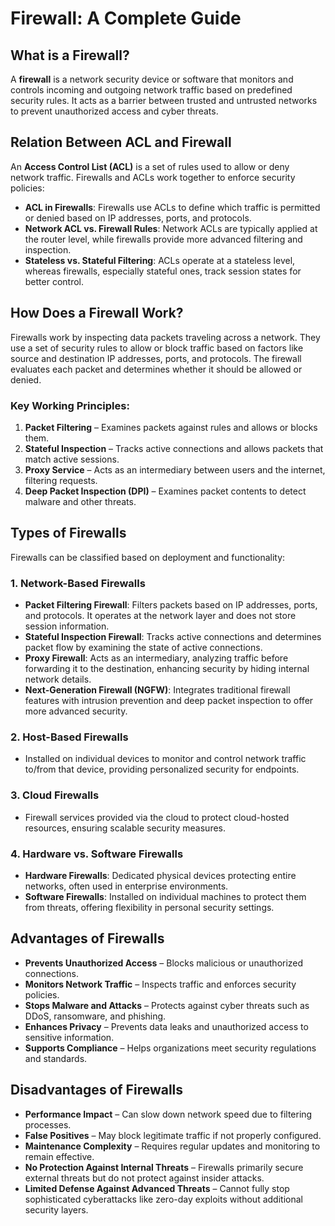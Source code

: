 # Firewall: A Complete Guide

## What is a Firewall?

A **firewall** is a network security device or software that monitors and controls incoming and outgoing network traffic based on predefined security rules. It acts as a barrier between trusted and untrusted networks to prevent unauthorized access and cyber threats.

## Relation Between ACL and Firewall

An **Access Control List (ACL)** is a set of rules used to allow or deny network traffic. Firewalls and ACLs work together to enforce security policies:

- **ACL in Firewalls**: Firewalls use ACLs to define which traffic is permitted or denied based on IP addresses, ports, and protocols.
- **Network ACL vs. Firewall Rules**: Network ACLs are typically applied at the router level, while firewalls provide more advanced filtering and inspection.
- **Stateless vs. Stateful Filtering**: ACLs operate at a stateless level, whereas firewalls, especially stateful ones, track session states for better control.

## How Does a Firewall Work?

Firewalls work by inspecting data packets traveling across a network. They use a set of security rules to allow or block traffic based on factors like source and destination IP addresses, ports, and protocols. The firewall evaluates each packet and determines whether it should be allowed or denied.

### Key Working Principles:

1. **Packet Filtering** – Examines packets against rules and allows or blocks them.
2. **Stateful Inspection** – Tracks active connections and allows packets that match active sessions.
3. **Proxy Service** – Acts as an intermediary between users and the internet, filtering requests.
4. **Deep Packet Inspection (DPI)** – Examines packet contents to detect malware and other threats.

## Types of Firewalls

Firewalls can be classified based on deployment and functionality:

### 1. **Network-Based Firewalls**

- **Packet Filtering Firewall**: Filters packets based on IP addresses, ports, and protocols. It operates at the network layer and does not store session information.
- **Stateful Inspection Firewall**: Tracks active connections and determines packet flow by examining the state of active connections.
- **Proxy Firewall**: Acts as an intermediary, analyzing traffic before forwarding it to the destination, enhancing security by hiding internal network details.
- **Next-Generation Firewall (NGFW)**: Integrates traditional firewall features with intrusion prevention and deep packet inspection to offer more advanced security.

### 2. **Host-Based Firewalls**

- Installed on individual devices to monitor and control network traffic to/from that device, providing personalized security for endpoints.

### 3. **Cloud Firewalls**

- Firewall services provided via the cloud to protect cloud-hosted resources, ensuring scalable security measures.

### 4. **Hardware vs. Software Firewalls**

- **Hardware Firewalls**: Dedicated physical devices protecting entire networks, often used in enterprise environments.
- **Software Firewalls**: Installed on individual machines to protect them from threats, offering flexibility in personal security settings.

## Advantages of Firewalls

- **Prevents Unauthorized Access** – Blocks malicious or unauthorized connections.
- **Monitors Network Traffic** – Inspects traffic and enforces security policies.
- **Stops Malware and Attacks** – Protects against cyber threats such as DDoS, ransomware, and phishing.
- **Enhances Privacy** – Prevents data leaks and unauthorized access to sensitive information.
- **Supports Compliance** – Helps organizations meet security regulations and standards.

## Disadvantages of Firewalls

- **Performance Impact** – Can slow down network speed due to filtering processes.
- **False Positives** – May block legitimate traffic if not properly configured.
- **Maintenance Complexity** – Requires regular updates and monitoring to remain effective.
- **No Protection Against Internal Threats** – Firewalls primarily secure external threats but do not protect against insider attacks.
- **Limited Defense Against Advanced Threats** – Cannot fully stop sophisticated cyberattacks like zero-day exploits without additional security layers.

